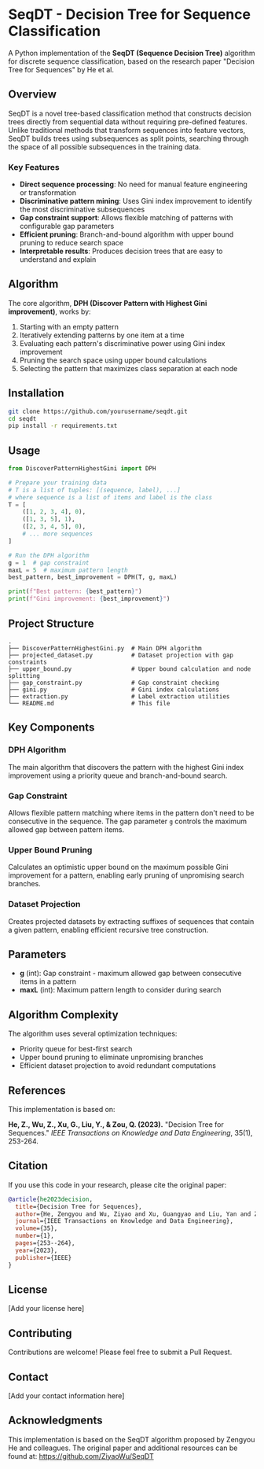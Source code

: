 # SeqDT - Decision Tree for Sequence Classification

A Python implementation of the **SeqDT (Sequence Decision Tree)** algorithm for discrete sequence classification, based on the research paper "Decision Tree for Sequences" by He et al.

## Overview

SeqDT is a novel tree-based classification method that constructs decision trees directly from sequential data without requiring pre-defined features. Unlike traditional methods that transform sequences into feature vectors, SeqDT builds trees using subsequences as split points, searching through the space of all possible subsequences in the training data.

### Key Features

- **Direct sequence processing**: No need for manual feature engineering or transformation
- **Discriminative pattern mining**: Uses Gini index improvement to identify the most discriminative subsequences
- **Gap constraint support**: Allows flexible matching of patterns with configurable gap parameters
- **Efficient pruning**: Branch-and-bound algorithm with upper bound pruning to reduce search space
- **Interpretable results**: Produces decision trees that are easy to understand and explain

## Algorithm

The core algorithm, **DPH (Discover Pattern with Highest Gini improvement)**, works by:

1. Starting with an empty pattern
2. Iteratively extending patterns by one item at a time
3. Evaluating each pattern's discriminative power using Gini index improvement
4. Pruning the search space using upper bound calculations
5. Selecting the pattern that maximizes class separation at each node

## Installation

```bash
git clone https://github.com/yourusername/seqdt.git
cd seqdt
pip install -r requirements.txt
```

## Usage

```python
from DiscoverPatternHighestGini import DPH

# Prepare your training data
# T is a list of tuples: [(sequence, label), ...]
# where sequence is a list of items and label is the class
T = [
    ([1, 2, 3, 4], 0),
    ([1, 3, 5], 1),
    ([2, 3, 4, 5], 0),
    # ... more sequences
]

# Run the DPH algorithm
g = 1  # gap constraint
maxL = 5  # maximum pattern length
best_pattern, best_improvement = DPH(T, g, maxL)

print(f"Best pattern: {best_pattern}")
print(f"Gini improvement: {best_improvement}")
```

## Project Structure

```
.
├── DiscoverPatternHighestGini.py  # Main DPH algorithm
├── projected_dataset.py           # Dataset projection with gap constraints
├── upper_bound.py                 # Upper bound calculation and node splitting
├── gap_constraint.py              # Gap constraint checking
├── gini.py                        # Gini index calculations
├── extraction.py                  # Label extraction utilities
└── README.md                      # This file
```

## Key Components

### DPH Algorithm
The main algorithm that discovers the pattern with the highest Gini index improvement using a priority queue and branch-and-bound search.

### Gap Constraint
Allows flexible pattern matching where items in the pattern don't need to be consecutive in the sequence. The gap parameter `g` controls the maximum allowed gap between pattern items.

### Upper Bound Pruning
Calculates an optimistic upper bound on the maximum possible Gini improvement for a pattern, enabling early pruning of unpromising search branches.

### Dataset Projection
Creates projected datasets by extracting suffixes of sequences that contain a given pattern, enabling efficient recursive tree construction.

## Parameters

- **g** (int): Gap constraint - maximum allowed gap between consecutive items in a pattern
- **maxL** (int): Maximum pattern length to consider during search

## Algorithm Complexity

The algorithm uses several optimization techniques:
- Priority queue for best-first search
- Upper bound pruning to eliminate unpromising branches
- Efficient dataset projection to avoid redundant computations

## References

This implementation is based on:

**He, Z., Wu, Z., Xu, G., Liu, Y., & Zou, Q. (2023).** "Decision Tree for Sequences." *IEEE Transactions on Knowledge and Data Engineering*, 35(1), 253-264.

## Citation

If you use this code in your research, please cite the original paper:

```bibtex
@article{he2023decision,
  title={Decision Tree for Sequences},
  author={He, Zengyou and Wu, Ziyao and Xu, Guangyao and Liu, Yan and Zou, Quan},
  journal={IEEE Transactions on Knowledge and Data Engineering},
  volume={35},
  number={1},
  pages={253--264},
  year={2023},
  publisher={IEEE}
}
```

## License

[Add your license here]

## Contributing

Contributions are welcome! Please feel free to submit a Pull Request.

## Contact

[Add your contact information here]

## Acknowledgments

This implementation is based on the SeqDT algorithm proposed by Zengyou He and colleagues. The original paper and additional resources can be found at: https://github.com/ZiyaoWu/SeqDT